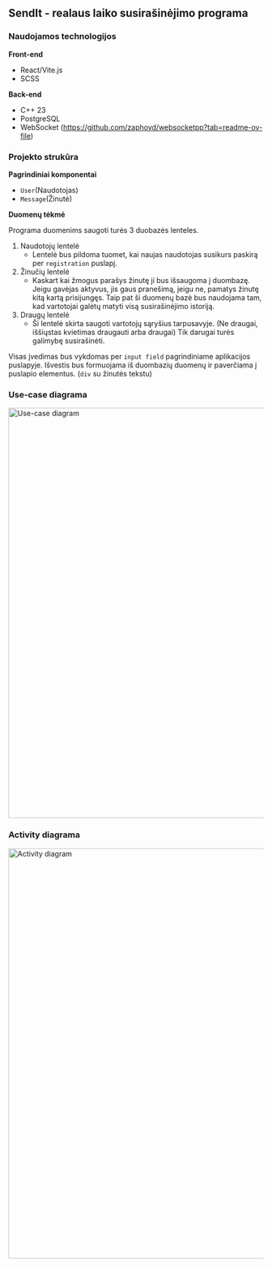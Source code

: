 ## SendIt - realaus laiko susirašinėjimo programa

### Naudojamos technologijos
**Front-end**
- React/Vite.js
- SCSS

**Back-end**
- C++ 23
- PostgreSQL
- WebSocket (https://github.com/zaphoyd/websocketpp?tab=readme-ov-file) 


### Projekto strukūra

**Pagrindiniai komponentai**
- `User`(Naudotojas)
- `Message`(Žinutė)
 
**Duomenų tėkmė**

Programa duomenims saugoti turės 3 duobazės lenteles. 
1. Naudotojų lentelė
   - Lentelė bus pildoma tuomet, kai naujas naudotojas susikurs paskirą per `registration` puslapį.
2. Žinučių lentelė
   - Kaskart kai žmogus parašys žinutę ji bus išsaugoma į duombazę. Jeigu gavėjas aktyvus, jis gaus pranešimą, jeigu ne, pamatys žinutę kitą kartą
     prisijungęs. Taip pat ši duomenų bazė bus naudojama tam, kad vartotojai galėtų matyti visą susirašinėjimo istoriją.
3. Draugų lentelė
   - Ši lentelė skirta saugoti vartotojų sąryšius tarpusavyje. (Ne draugai, iššiųstas kvietimas draugauti arba draugai) Tik darugai turės galimybę susirašinėti.

Visas įvedimas bus vykdomas per `input field` pagrindiniame aplikacijos puslapyje.
Išvestis bus formuojama iš duombazių duomenų ir paverčiama į puslapio elementus. (`div` su žinutės tekstu)


### Use-case diagrama
<img width="809" alt="Use-case diagram" src="https://github.com/augisbud/cpp-2024-2/assets/141874292/59f0871a-24a8-4af1-9f37-2d9adf6507c0">


### Activity diagrama
<img width="809" alt="Activity diagram" src="https://github.com/augisbud/cpp-2024-2/assets/141874292/81bb345e-6d0e-4e18-8f5e-d8b9c7ece194">
